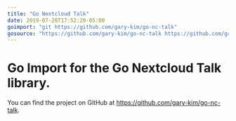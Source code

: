 ```yaml
---
title: "Go Nextcloud Talk"
date: 2019-07-28T17:52:20-05:00
goimport: "git https://github.com/gary-kim/go-nc-talk"
gosource: "https://github.com/gary-kim/go-nc-talk https://github.com/gary-kim/go-nc-talk/tree/master{/dir} https://github.com/gary-kim/go-nc-talk/blob/master{/dir}/{file}#L{line}"
---
```


# Go Import for the Go Nextcloud Talk library.

You can find the project on GitHub at <https://github.com/gary-kim/go-nc-talk>.
